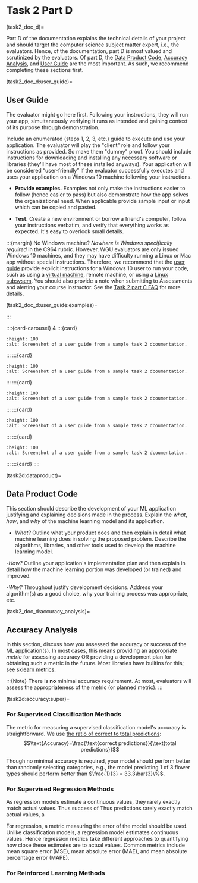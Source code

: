 # Task 2 Part D

(task2_doc_d)=

Part D of the documentation explains the technical details of your project and should target the computer science subject matter expert, i.e., the evaluators. Hence, of the documentation, part D is most valued and scrutinized by the evaluators. Of part D, the [Data Product Code](task2d:dataproduct), [Accuracy Analysis](task2d:accuracy), and [User Guide](task2d:userguide) are the most important. As such, we recommend completing these sections first.

(task2_doc_d:user_guide)=

## User Guide

The evaluator might go here first. Following your instructions, they will run your app, simultaneously verifying it runs as intended and gaining context of its purpose through demonstration.

Include an enumerated (steps 1, 2, 3, etc.) guide to execute and use your application. The evaluator will play the "client" role and follow your instructions as provided. So make them "dummy" proof. You should include instructions for downloading and installing any necessary software or libraries (they'll have most of these installed anyways). Your application will be considered “user-friendly” if the evaluator successfully executes and uses your application on a Windows 10 machine following your instructions.

- **Provide examples.** Examples not only make the instructions easier to follow (hence easier to pass) but also demonstrate how the app solves the organizational need. When applicable provide sample input or input which can be copied and pasted. 

- **Test.** Create a new environment or borrow a friend's computer, follow your instructions verbatim, and verify that everything works as expected. It's easy to overlook small details.

<!-- FIX THIS FAQ link: [Task 2 part C FAQ](task2c:FAQ) -->

:::{margin} No Windows machine?
*Nowhere is Windows specifically required* in the C964 rubric. However, WGU evaluators are only issued Windows 10 machines, and they may have difficulty running a Linux or Mac app without special instructions. Therefore, we recommend that the [user guide](task2_doc:userguide) provide explicit instructions for a Windows 10 user to run your code, such as using a [virtual machine](https://ubuntu.com/tutorials/how-to-run-ubuntu-desktop-on-a-virtual-machine-using-virtualbox#1-overview), remote machine, or using a [Linux subsysem](https://ubuntu.com/tutorials/install-ubuntu-on-wsl2-on-windows-10#1-overview). You should also provide a note when submitting to Assessments and alerting your course instructor. See the [Task 2 part C FAQ](task2c:faq:linux) for more details.

(task2_doc_d:user_guide:examples)=

:::

::::{card-carousel} 4
:::{card}

```{image} ./url_images/user_guide/user_guide1.png
:height: 100
:alt: Screenshot of a user guide from a sample task 2 dcoumentation.
```

:::
:::{card}

```{image} ./url_images/user_guide/user_guide2.png
:height: 100
:alt: Screenshot of a user guide from a sample task 2 dcoumentation.
```

:::
:::{card}

```{image} ./url_images/user_guide/user_guide3.png
:height: 100
:alt: Screenshot of a user guide from a sample task 2 dcoumentation.
```

:::
:::{card}

```{image} ./url_images/user_guide/user_guide4.png
:height: 100
:alt: Screenshot of a user guide from a sample task 2 dcoumentation.
```

:::
:::{card}

```{image} ./url_images/user_guide/user_guide5.png
:height: 100
:alt: Screenshot of a user guide from a sample task 2 dcoumentation.
```

:::
:::{card}
::::

(task2d:dataproduct)=

## Data Product Code

This section should describe the development of your ML application justifying and explaining decisions made in the process. Explain the *what*, *how*, and *why* of the machine learning model and its application.

- *What?* Outline what your product does and then explain in detail what machine learning does in solving the proposed problem. Describe the algorithms, libraries, and other tools used to develop the machine learning model.

-*How?* Outline your application's implementation plan and then explain in detail how the machine learning portion was developed (or trained) and improved. 

-*Why?* Throughout justify development decisions. Address your algorithm(s) as a  good choice, why your training process was appropriate, etc.  

(task2_doc_d:accuracy_analysis)=

## Accuracy Analysis

In this section, discuss how you assessed the accuracy or success of the ML application(s). In most cases, this means providing an appropriate *metric* for assessing accuracy OR providing a development plan for obtaining such a metric in the future. Most libraries have builtins for this; see [sklearn metrics](https://scikit-learn.org/stable/modules/model_evaluation.html).

:::{Note}
There is **no** minimal accuracy requirement. At most, evaluators will assess the appropriateness of the metric (or planned metric).
:::

(task2d:accuracy:super)=

### For Supervised Classification Methods

The metric for measuring a supervised classification model's accuracy is straightforward. We use [the ratio of correct to total predictions](https://scikit-learn.org/stable/modules/generated/sklearn.metrics.accuracy_score.html#sklearn.metrics.accuracy_score):
$$\text{Accuracy}=\frac{\text{correct predictions}}{\text{total predictions}}$$

Though no minimal accuracy is required, your model should perform better than randomly selecting categories, e.g., the model predicting 1 of 3 flower types should perform better than $\frac{1}{3} = 33.3\bar{3}\%$.

### For Supervised Regression Methods

As regression models estimate a continuous values, they rarely exactly match actual values. Thus success of  Thus predictions rarely exactly match actual values, a   

For regression, a metric measuring the error of the model should be used. Unlike classification models, a regression model estimates continuous values. Hence regression metrics take different approaches to quantifying how close these estimates are to actual values. Common metrics include mean square error (MSE), mean absolute error (MAE), and mean absolute percentage error (MAPE).

### For Reinforced Learning Methods